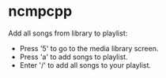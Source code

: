 # ncmpcpp

Add all songs from library to playlist:
* Press '5' to go to the media library screen.
* Press 'a' to add songs to playlist.
* Enter '/' to add all songs to your playlist.
